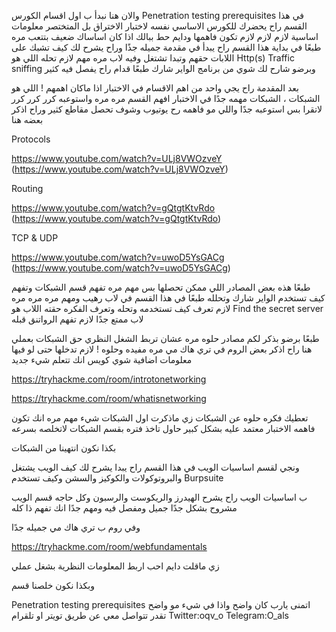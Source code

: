 والان هنا نبدأ ب اول اقسام الكورس 
Penetration testing prerequisites 
في هذا القسم راح يحضرك للكورس الاساسي نفسه لاختبار الاختراق بل المتختصر معلومات اساسية لازم لازم لازم تكون فاهمها ودايم حط ببالك اذا كان اساساك ضعيف بتتعب مره 
طبعًا في بداية هذا القسم راح يبدأ في مقدمة جميله جذًا وراح يشرح لك كيف تشبك على اللابات حقهم وتبدا تشتغل 
وفيه لاب مره مهم لازم تحله اللي هو 
Http(s) Traffic sniffing 
وبرضو شارح لك شوي من برنامج الواير شارك طبعًا قدام راح يفصل فيه كثير 

بعد المقدمة راح يجي واحد من اهم الاقسام في الاختبار اذا ماكان اهمهم ! 
اللي هو الشبكات ، الشبكات مهمه جدًا في الاختبار افهم القسم مره مره واستوعبه كرر كرر كرر لاتقرا بس استوعبه جدًا واللي مو فاهمه رح يوتيوب وشوف تحصل مقاطع كثير  وراح اذكر بعضه هنا 

Protocols 

https://www.youtube.com/watch?v=ULj8VWOzveY (https://www.youtube.com/watch?v=ULj8VWOzveY)

Routing 

https://www.youtube.com/watch?v=gQtgtKtvRdo (https://www.youtube.com/watch?v=gQtgtKtvRdo)

TCP & UDP 

https://www.youtube.com/watch?v=uwoD5YsGACg (https://www.youtube.com/watch?v=uwoD5YsGACg)

طبعًا هذه بعض المصادر اللي ممكن تحصلها 
بس مهم مره تفهم قسم الشبكات وتفهم كيف تستخدم الواير شارك وتحلله 
طبعًا في هذا القسم في لاب رهيب ومهم مره مره مره 
لازم تعرف كيف تستخدمه وتحله وتعرف الفكره حقته 
اللاب هو 
Find the secret server 
لاب ممتع جدًا لازم تفهم الرواتنق قبله 

طبعًا برضو بذكر لكم مصادر حلوه مره عشان تربط الشغل النظري حق الشبكات بعملي 
هنا راح اذكر بعض الروم في تري هاك مي 
مره مفيده وحلوه ! لازم تدخلها حتى لو فيها معلومات اضافية شوي كويس انك تتعلم شيء جديد 

https://tryhackme.com/room/introtonetworking

https://tryhackme.com/room/whatisnetworking

تعطيك فكره حلوه عن الشبكات 
زي ماذكرت اول الشبكات شيء مهم مره انك تكون فاهمه الاختبار معتمد عليه بشكل كبير 
حاول تاخذ فتره بقسم الشبكات لاتخلصه بسرعه 

بكذا نكون انتهينا من الشبكات 

ونجي لقسم اساسيات الويب
في هذا القسم راح يبدا يشرح لك كيف الويب يشتغل 
والبروتوكولات والكوكيز والسشن وكيف تستخدم 
Burpsuite 

ب اساسيات الويب راح يشرح الهيدرز والريكوست والرسبون وكل حاجه 
قسم الويب مشروح بشكل جدًا جميل ومفصل فيه 
ومهم جدًا انك تفهم ذا كله 

وفي روم ب تري هاك مي جميله جدًا 

https://tryhackme.com/room/webfundamentals

زي ماقلت دايم احب اربط المعلومات النظرية بشغل عملي 

وبكذا نكون خلصنا قسم 

Penetration testing prerequisites 
اتمنى يارب كان واضح 
واذا في شيء مو واضح تقدر تتواصل معي عن طريق تويتر او تلقرام 
Twitter:oqv_o
Telegram:O_als
